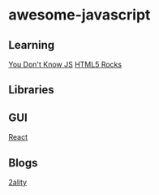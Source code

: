 # awesome-javascript

## Learning

[You Don't Know JS](https://github.com/getify/You-Dont-Know-JS)
[HTML5 Rocks](http://www.html5rocks.com/en/)

## Libraries

GUI
---

[React](http://facebook.github.io/react/index.html)

## Blogs

[2ality](http://www.2ality.com)
